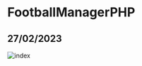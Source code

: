# FootballManagerPHP
## 27/02/2023

![index](https://user-images.githubusercontent.com/46538211/221537528-71d370a7-57eb-4ac3-937c-c3f4b667e4bc.jpeg)
